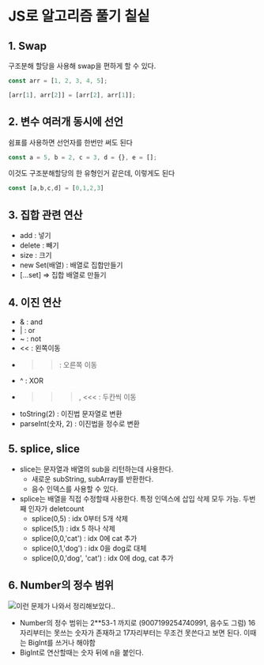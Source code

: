 # JS로 알고리즘 풀기 칱싵

## 1. Swap

구조분해 할당을 사용해 swap을 편하게 할 수 있다.

```js
const arr = [1, 2, 3, 4, 5];

[arr[1], arr[2]] = [arr[2], arr[1]];
```

## 2. 변수 여러개 동시에 선언

쉼표를 사용하면 선언자를 한번만 써도 된다

```js
const a = 5, b = 2, c = 3, d = {}, e = [];
```

이것도 구조분해할당의 한 유형인거 같은데, 이렇게도 된다

```js
const [a,b,c,d] = [0,1,2,3]
```

## 3. 집합 관련 연산

- add : 넣기
- delete : 빼기
- size : 크기
- new Set(배열) : 배열로 집합만들기
- [...set] => 집합 배열로 만들기

## 4. 이진 연산

- & : and
- | : or
- ~ : not
- << : 왼쪽이동
- >> : 오른쪽 이동
- ^ : XOR
- >>>, <<< : 두칸씩 이동
- toString(2) : 이진법 문자열로 변환
- parseInt(숫자, 2) : 이진법을 정수로 변환

## 5. splice, slice

- slice는 문자열과 배열의 sub을 리턴하는데 사용한다. 
  - 새로운 subString, subArray를 반환한다.
  - 음수 인덱스를 사용할 수 있다.
- splice는 배열을 직접 수정할때 사용한다. 특정 인덱스에 삽입 삭제 모두 가능. 두번째 인자가 deletcount
  - splice(0,5) : idx 0부터 5개 삭제
  - splice(5,1) : idx 5 하나 삭제
  - splice(0,0,'cat') : idx 0에 cat 추가
  - splice(0,1,'dog') : idx 0을 dog로 대체
  - splice(0,0,'dog', 'cat') : idx 0에 dog, cat 추가


## 6. Number의 정수 범위

![이런 문제가 나와서 정리해보았다..](https://leetcode.com/explore/interview/card/top-interview-questions-easy/92/array/559/)

- Number의 정수 범위는 2**53-1 까지로 (9007199254740991, 음수도 그럼) 16자리부터는 못쓰는 숫자가 존재하고 17자리부터는 무조건 못쓴다고 보면 된다. 이때는 BigInt를 쓰거나 해야함
- BigInt로 연산할때는 숫자 뒤에 n을 붙인다.